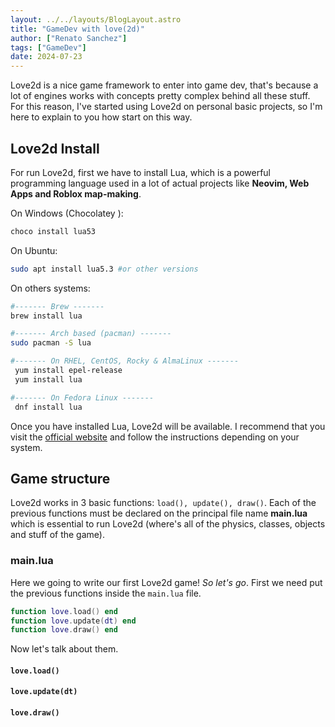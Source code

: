 ```yaml
---
layout: ../../layouts/BlogLayout.astro
title: "GameDev with love(2d)"
author: ["Renato Sanchez"]
tags: ["GameDev"]
date: 2024-07-23
---
```


Love2d is a nice game framework to enter into game dev, that's because a lot of engines works with concepts pretty complex behind all these stuff. For this reason, I've started using Love2d on personal basic projects, so I'm here to explain to you how start on this way.

## Love2d Install

For run Love2d, first we have to install Lua, which is a powerful programming language used in a lot of actual projects like **Neovim, Web Apps and Roblox map-making**.

On Windows (Chocolatey ):

```bash
choco install lua53
```

On Ubuntu:

```bash
sudo apt install lua5.3 #or other versions
```

On others systems:

```bash
#------- Brew -------
brew install lua

#------- Arch based (pacman) -------
sudo pacman -S lua

#------- On RHEL, CentOS, Rocky & AlmaLinux -------
 yum install epel-release
 yum install lua

#------- On Fedora Linux -------
 dnf install lua
```

Once you have installed Lua, Love2d will be available. I recommend that you visit the [official website](https://love2d.org/) and follow the instructions depending on your system.

## Game structure

Love2d works in 3 basic functions: `load(), update(), draw()`. Each of the previous functions must be declared on the principal file name **main.lua** which is essential to run Love2d (where's all of the physics, classes, objects and stuff of the game).

### main.lua

Here we going to write our first Love2d game! *So let's go*. First we need put the previous functions inside the `main.lua` file.

```lua
function love.load() end
function love.update(dt) end
function love.draw() end
```

Now let's talk about them.

#### `love.load()`
#### `love.update(dt)`
#### `love.draw()`
